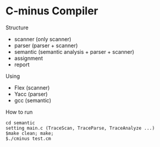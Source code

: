 # C-minus Compiler

Structure

 * scanner (only scanner)
 * parser (parser + scanner)
 * semantic (semantic analysis + parser + scanner)
 * assignment
 * report

Using

* Flex (scanner)
* Yacc (parser)
* gcc (semantic)

How to run

```
cd semantic
setting main.c (TraceScan, TraceParse, TraceAnalyze ...)
$make clean; make; 
$./cminus test.cm
```
